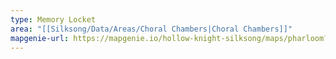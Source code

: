 ```yaml
---
type: Memory Locket
area: "[[Silksong/Data/Areas/Choral Chambers|Choral Chambers]]"
mapgenie-url: https://mapgenie.io/hollow-knight-silksong/maps/pharloom?locationIds=478372
---
```


